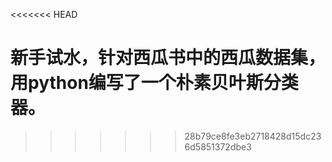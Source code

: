 <<<<<<< HEAD
# 新手试水，针对西瓜书中的西瓜数据集，用python编写了一个朴素贝叶斯分类器。
>>>>>>> 28b79ce8fe3eb2718428d15dc236d5851372dbe3
